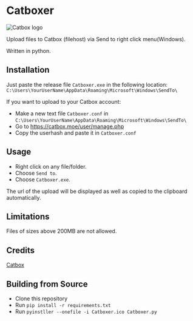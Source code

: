 # Catboxer
![Catbox logo](https://catbox.moe/pictures/logo.png)


Upload files to Catbox (filehost) via Send to right click menu(Windows).

Written in python.

## Installation

Just paste the release file `Catboxer.exe` in the following location:
`C:\Users\YourUserName\AppData\Roaming\Microsoft\Windows\SendTo\`

If you want to upload to your Catbox account:
* Make a new text file `Catboxer.conf` in `C:\Users\YourUserName\AppData\Roaming\Microsoft\Windows\SendTo\`
* Go to https://catbox.moe/user/manage.php
* Copy the userhash and paste it in `Catboxer.conf`

## Usage

* Right click on any file/folder.
* Choose `Send to`.
* Choose `Catboxer.exe`.

The url of the upload will be displayed as well as copied to the clipboard automatically.

## Limitations

Files of sizes above 200MB are not allowed.

## Credits

[Catbox](https://catbox.moe/)

## Building from Source

* Clone this repository
* Run `pip install -r requirements.txt`
* Run `pyinstller --onefile -i Catboxer.ico Catboxer.py`




